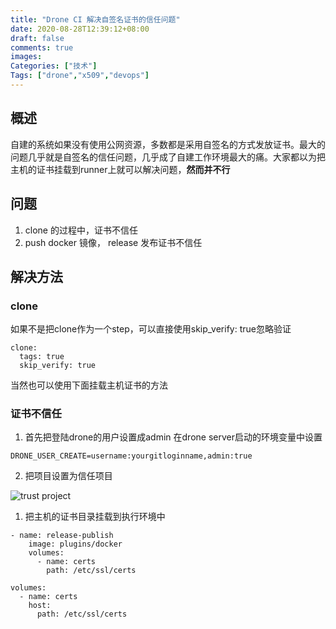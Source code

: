 ```yaml
---
title: "Drone CI 解决自签名证书的信任问题"
date: 2020-08-28T12:39:12+08:00
draft: false
comments: true
images:
Categories: ["技术"]
Tags: ["drone","x509","devops"]
---
```

##  概述
自建的系统如果没有使用公网资源，多数都是采用自签名的方式发放证书。最大的问题几乎就是自签名的信任问题，几乎成了自建工作环境最大的痛。大家都以为把主机的证书挂载到runner上就可以解决问题，**然而并不行**

## 问题
1. clone 的过程中，证书不信任
2. push docker 镜像， release 发布证书不信任

## 解决方法
### clone
如果不是把clone作为一个step，可以直接使用skip_verify: true忽略验证
```
clone:
  tags: true
  skip_verify: true
```
当然也可以使用下面挂载主机证书的方法

### 证书不信任

1. 首先把登陆drone的用户设置成admin
在drone server启动的环境变量中设置
```
DRONE_USER_CREATE=username:yourgitloginname,admin:true
```

2. 把项目设置为信任项目

![trust project](/images/trust.png)

1. 把主机的证书目录挂载到执行环境中

```
- name: release-publish
    image: plugins/docker
    volumes:
      - name: certs
        path: /etc/ssl/certs

volumes:
  - name: certs
    host:
      path: /etc/ssl/certs
```